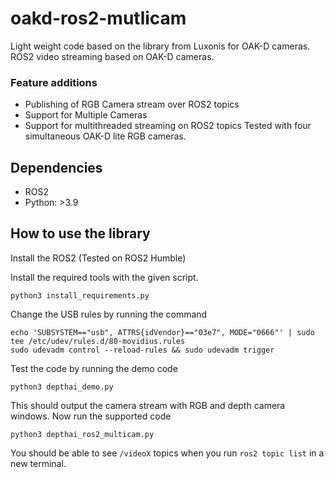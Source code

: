 # oakd-ros2-mutlicam

Light weight code based on the library from Luxonis for OAK-D cameras. ROS2 video streaming based on OAK-D cameras.

### Feature additions
- Publishing of RGB Camera stream over ROS2 topics
- Support for Multiple Cameras
- Support for multithreaded streaming on ROS2 topics
Tested with four simultaneous OAK-D lite RGB cameras.

## Dependencies
- ROS2
- Python: >3.9
  
## How to use the library
Install the ROS2 (Tested on ROS2 Humble)

Install the required tools with the given script.
```
python3 install_requirements.py
```
Change the USB rules by running the command
```
echo 'SUBSYSTEM=="usb", ATTRS{idVendor}=="03e7", MODE="0666"' | sudo tee /etc/udev/rules.d/80-movidius.rules
sudo udevadm control --reload-rules && sudo udevadm trigger
```
Test the code by running the demo code
```
python3 depthai_demo.py
```
This should output the camera stream with RGB and depth camera windows.
Now run the supported code
```
python3 depthai_ros2_multicam.py
```
You should be able to see `/videoX` topics when you run `ros2 topic list` in a new terminal.

